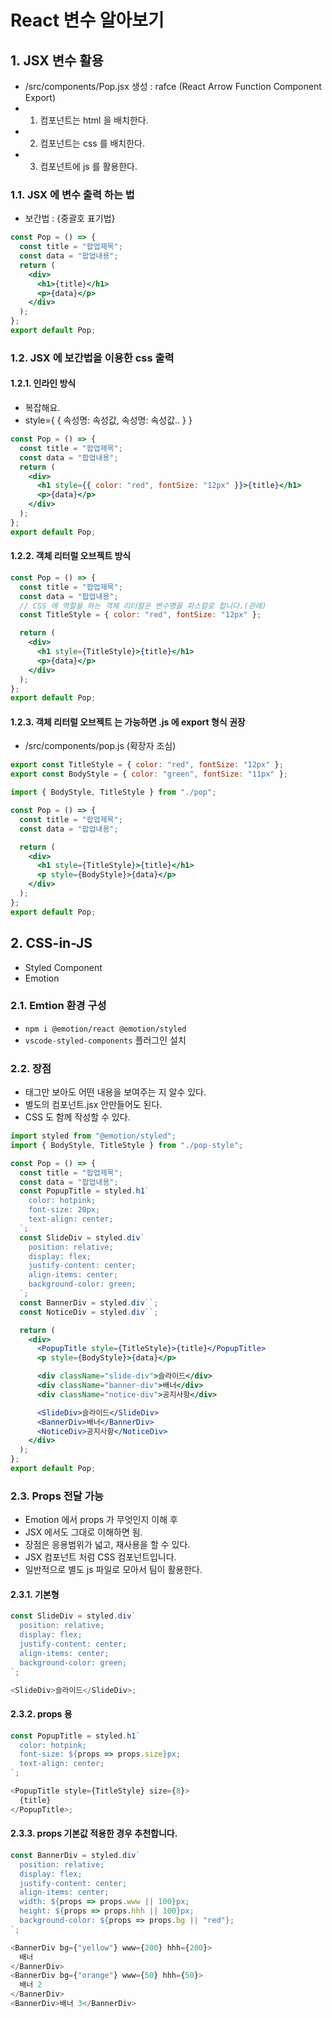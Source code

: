 # React 변수 알아보기

## 1. JSX 변수 활용

- /src/components/Pop.jsx 생성
  : rafce (React Arrow Function Component Export)
- 1. 컴포넌트는 html 을 배치한다.
- 2. 컴포넌트는 css 를 배치한다.
- 3. 컴포넌트에 js 를 활용한다.

### 1.1. JSX 에 변수 출력 하는 법

- 보간법 : {중괄호 표기법}

```jsx
const Pop = () => {
  const title = "팝업제목";
  const data = "팝업내용";
  return (
    <div>
      <h1>{title}</h1>
      <p>{data}</p>
    </div>
  );
};
export default Pop;
```

### 1.2. JSX 에 보간법을 이용한 css 출력

#### 1.2.1. 인라인 방식

- 복잡해요.
- style={ { 속성명: 속성값, 속성명: 속성값.. } }

```jsx
const Pop = () => {
  const title = "팝업제목";
  const data = "팝업내용";
  return (
    <div>
      <h1 style={{ color: "red", fontSize: "12px" }}>{title}</h1>
      <p>{data}</p>
    </div>
  );
};
export default Pop;
```

#### 1.2.2. 객체 리터럴 오브젝트 방식

```jsx
const Pop = () => {
  const title = "팝업제목";
  const data = "팝업내용";
  // CSS 에 역할을 하는 객체 리터럴은 변수명을 파스칼로 합니다.(관례)
  const TitleStyle = { color: "red", fontSize: "12px" };

  return (
    <div>
      <h1 style={TitleStyle}>{title}</h1>
      <p>{data}</p>
    </div>
  );
};
export default Pop;
```

#### 1.2.3. 객체 리터럴 오브젝트 는 가능하면 .js 에 export 형식 권장

- /src/components/pop.js (확장자 조심)

```js
export const TitleStyle = { color: "red", fontSize: "12px" };
export const BodyStyle = { color: "green", fontSize: "11px" };
```

```jsx
import { BodyStyle, TitleStyle } from "./pop";

const Pop = () => {
  const title = "팝업제목";
  const data = "팝업내용";

  return (
    <div>
      <h1 style={TitleStyle}>{title}</h1>
      <p style={BodyStyle}>{data}</p>
    </div>
  );
};
export default Pop;
```

## 2. CSS-in-JS

- Styled Component
- Emotion

### 2.1. Emtion 환경 구성

- `npm i @emotion/react @emotion/styled`
- `vscode-styled-components` 플러그인 설치

### 2.2. 장점

- 태그만 보아도 어떤 내용을 보여주는 지 알수 있다.
- 별도의 컴포넌트.jsx 안만들어도 된다.
- CSS 도 함께 작성할 수 있다.

```jsx
import styled from "@emotion/styled";
import { BodyStyle, TitleStyle } from "./pop-style";

const Pop = () => {
  const title = "팝업제목";
  const data = "팝업내용";
  const PopupTitle = styled.h1`
    color: hotpink;
    font-size: 20px;
    text-align: center;
  `;
  const SlideDiv = styled.div`
    position: relative;
    display: flex;
    justify-content: center;
    align-items: center;
    background-color: green;
  `;
  const BannerDiv = styled.div``;
  const NoticeDiv = styled.div``;

  return (
    <div>
      <PopupTitle style={TitleStyle}>{title}</PopupTitle>
      <p style={BodyStyle}>{data}</p>

      <div className="slide-div">슬라이드</div>
      <div className="banner-div">배너</div>
      <div className="notice-div">공지사항</div>

      <SlideDiv>슬라이드</SlideDiv>
      <BannerDiv>배너</BannerDiv>
      <NoticeDiv>공지사항</NoticeDiv>
    </div>
  );
};
export default Pop;
```

### 2.3. Props 전달 가능

- Emotion 에서 props 가 무엇인지 이해 후
- JSX 에서도 그대로 이해하면 됨.
- 장점은 응용범위가 넓고, 재사용을 할 수 있다.
- JSX 컴포넌트 처럼 CSS 컴포넌트입니다.
- 일반적으로 별도 js 파일로 모아서 팀이 활용한다.

#### 2.3.1. 기본형

```js
const SlideDiv = styled.div`
  position: relative;
  display: flex;
  justify-content: center;
  align-items: center;
  background-color: green;
`;

<SlideDiv>슬라이드</SlideDiv>;
```

#### 2.3.2. props 용

```js
const PopupTitle = styled.h1`
  color: hotpink;
  font-size: ${props => props.size}px;
  text-align: center;
`;

<PopupTitle style={TitleStyle} size={8}>
  {title}
</PopupTitle>;
```

#### 2.3.3. props 기본값 적용한 경우 추천합니다.

```js
const BannerDiv = styled.div`
  position: relative;
  display: flex;
  justify-content: center;
  align-items: center;
  width: ${props => props.www || 100}px;
  height: ${props => props.hhh || 100}px;
  background-color: ${props => props.bg || "red"};
`;
```

```js
<BannerDiv bg={"yellow"} www={200} hhh={200}>
  배너
</BannerDiv>
<BannerDiv bg={"orange"} www={50} hhh={50}>
  배너 2
</BannerDiv>
<BannerDiv>배너 3</BannerDiv>
```

